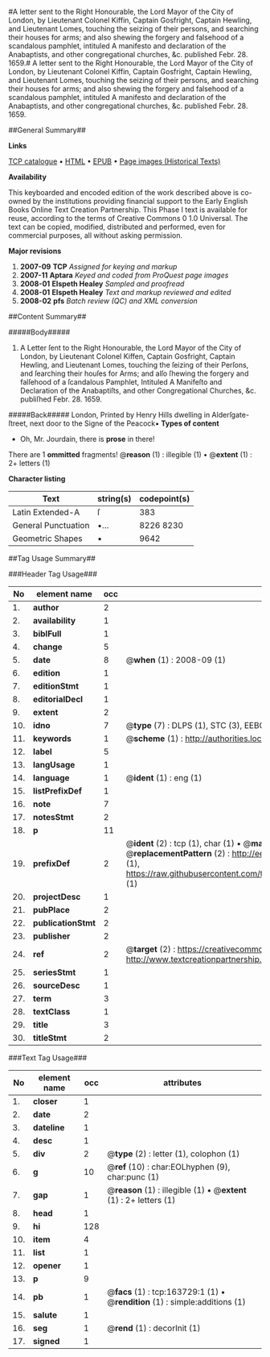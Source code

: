#A letter sent to the Right Honourable, the Lord Mayor of the City of London, by Lieutenant Colonel Kiffin, Captain Gosfright, Captain Hewling, and Lieutenant Lomes, touching the seizing of their persons, and searching their houses for arms; and also shewing the forgery and falsehood of a scandalous pamphlet, intituled A manifesto and declaration of the Anabaptists, and other congregational churches, &c. published Febr. 28. 1659.#
A letter sent to the Right Honourable, the Lord Mayor of the City of London, by Lieutenant Colonel Kiffin, Captain Gosfright, Captain Hewling, and Lieutenant Lomes, touching the seizing of their persons, and searching their houses for arms; and also shewing the forgery and falsehood of a scandalous pamphlet, intituled A manifesto and declaration of the Anabaptists, and other congregational churches, &c. published Febr. 28. 1659.

##General Summary##

**Links**

[TCP catalogue](http://www.ota.ox.ac.uk/tcp/)  • 
[HTML](http://tei.it.ox.ac.uk/tcp/Texts-HTML/free/A88/A88025.html)  • 
[EPUB](http://tei.it.ox.ac.uk/tcp/Texts-EPUB/free/A88/A88025.epub) • 
[Page images (Historical Texts)](https://data.historicaltexts.jisc.ac.uk/view?pubId=eebo-99870356e&pageId=eebo-99870356e-163729-1)

**Availability**

This keyboarded and encoded edition of the
	       work described above is co-owned by the institutions
	       providing financial support to the Early English Books
	       Online Text Creation Partnership. This Phase I text is
	       available for reuse, according to the terms of Creative
	       Commons 0 1.0 Universal. The text can be copied,
	       modified, distributed and performed, even for
	       commercial purposes, all without asking permission.

**Major revisions**

1. __2007-09__ __TCP__ *Assigned for keying and markup*
1. __2007-11__ __Aptara__ *Keyed and coded from ProQuest page images*
1. __2008-01__ __Elspeth Healey__ *Sampled and proofread*
1. __2008-01__ __Elspeth Healey__ *Text and markup reviewed and edited*
1. __2008-02__ __pfs__ *Batch review (QC) and XML conversion*

##Content Summary##

#####Body#####

1. A Letter ſent to the Right Honourable, the Lord
Mayor of the City of London, by Lieutenant Colonel Kiffen, Captain Gosfright, Captain
Hewling, and Lieutenant Lomes, touching the ſeizing of their Perſons, and ſearching
their houſes for Arms; and alſo ſhewing the forgery and falſehood of a ſcandalous
Pamphlet, Intituled A Manifeſto and Declaration of the Anabaptiſts, and other Congregational
Churches, &c. publiſhed Febr. 28. 1659.

#####Back#####
London, Printed by Henry Hills dwelling in Alderſgate-ſtreet, next door to the Signe of the Peacock▪
**Types of content**

  * Oh, Mr. Jourdain, there is **prose** in there!

There are 1 **ommitted** fragments! 
 @__reason__ (1) : illegible (1)  •  @__extent__ (1) : 2+ letters (1)

**Character listing**


|Text|string(s)|codepoint(s)|
|---|---|---|
|Latin Extended-A|ſ|383|
|General Punctuation|•…|8226 8230|
|Geometric Shapes|▪|9642|

##Tag Usage Summary##

###Header Tag Usage###

|No|element name|occ|attributes|
|---|---|---|---|
|1.|__author__|2||
|2.|__availability__|1||
|3.|__biblFull__|1||
|4.|__change__|5||
|5.|__date__|8| @__when__ (1) : 2008-09 (1)|
|6.|__edition__|1||
|7.|__editionStmt__|1||
|8.|__editorialDecl__|1||
|9.|__extent__|2||
|10.|__idno__|7| @__type__ (7) : DLPS (1), STC (3), EEBO-CITATION (1), PROQUEST (1), VID (1)|
|11.|__keywords__|1| @__scheme__ (1) : http://authorities.loc.gov/ (1)|
|12.|__label__|5||
|13.|__langUsage__|1||
|14.|__language__|1| @__ident__ (1) : eng (1)|
|15.|__listPrefixDef__|1||
|16.|__note__|7||
|17.|__notesStmt__|2||
|18.|__p__|11||
|19.|__prefixDef__|2| @__ident__ (2) : tcp (1), char (1)  •  @__matchPattern__ (2) : ([0-9\-]+):([0-9IVX]+) (1), (.+) (1)  •  @__replacementPattern__ (2) : http://eebo.chadwyck.com/downloadtiff?vid=$1&page=$2 (1), https://raw.githubusercontent.com/textcreationpartnership/Texts/master/tcpchars.xml#$1 (1)|
|20.|__projectDesc__|1||
|21.|__pubPlace__|2||
|22.|__publicationStmt__|2||
|23.|__publisher__|2||
|24.|__ref__|2| @__target__ (2) : https://creativecommons.org/publicdomain/zero/1.0/ (1), http://www.textcreationpartnership.org/docs/. (1)|
|25.|__seriesStmt__|1||
|26.|__sourceDesc__|1||
|27.|__term__|3||
|28.|__textClass__|1||
|29.|__title__|3||
|30.|__titleStmt__|2||


###Text Tag Usage###

|No|element name|occ|attributes|
|---|---|---|---|
|1.|__closer__|1||
|2.|__date__|2||
|3.|__dateline__|1||
|4.|__desc__|1||
|5.|__div__|2| @__type__ (2) : letter (1), colophon (1)|
|6.|__g__|10| @__ref__ (10) : char:EOLhyphen (9), char:punc (1)|
|7.|__gap__|1| @__reason__ (1) : illegible (1)  •  @__extent__ (1) : 2+ letters (1)|
|8.|__head__|1||
|9.|__hi__|128||
|10.|__item__|4||
|11.|__list__|1||
|12.|__opener__|1||
|13.|__p__|9||
|14.|__pb__|1| @__facs__ (1) : tcp:163729:1 (1)  •  @__rendition__ (1) : simple:additions (1)|
|15.|__salute__|1||
|16.|__seg__|1| @__rend__ (1) : decorInit (1)|
|17.|__signed__|1||
